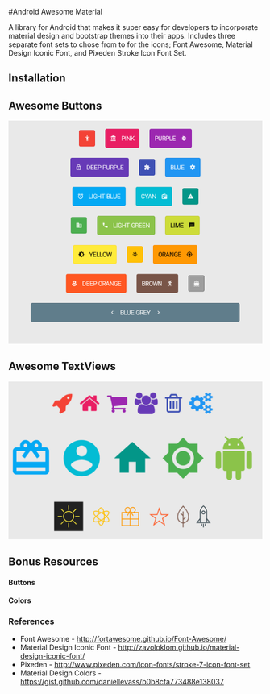 #Android Awesome Material

A library for Android that makes it super easy for developers to incorporate
material design and bootstrap themes into their apps. Includes three separate
font sets to chose from to for the icons; Font Awesome, Material Design Iconic
Font, and Pixeden Stroke Icon Font Set. 

## Installation


## Awesome Buttons

![Awesome Buttons](/screenshots/awesome_buttons.png?raw=true)


## Awesome TextViews

![Awesome Text](/screenshots/awesome_text.png?raw=true)


## Bonus Resources


#### Buttons

#### Colors

### References

* Font Awesome - http://fortawesome.github.io/Font-Awesome/
* Material Design Iconic Font - http://zavoloklom.github.io/material-design-iconic-font/
* Pixeden - http://www.pixeden.com/icon-fonts/stroke-7-icon-font-set
* Material Design Colors - https://gist.github.com/daniellevass/b0b8cfa773488e138037
